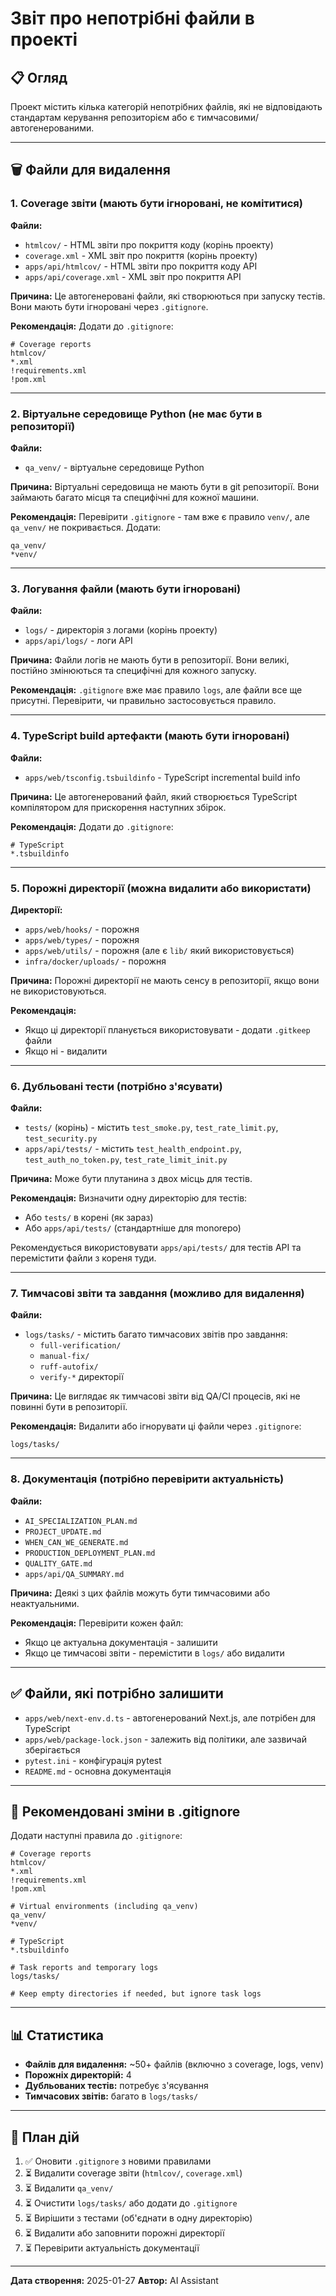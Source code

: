 # Звіт про непотрібні файли в проекті

## 📋 Огляд

Проект містить кілька категорій непотрібних файлів, які не відповідають стандартам керування репозиторієм або є тимчасовими/автогенерованими.

---

## 🗑️ Файли для видалення

### 1. **Coverage звіти** (мають бути ігноровані, не комітитися)

**Файли:**
- `htmlcov/` - HTML звіти про покриття коду (корінь проекту)
- `coverage.xml` - XML звіт про покриття (корінь проекту)
- `apps/api/htmlcov/` - HTML звіти про покриття коду API
- `apps/api/coverage.xml` - XML звіт про покриття API

**Причина:** Це автогенеровані файли, які створюються при запуску тестів. Вони мають бути ігноровані через `.gitignore`.

**Рекомендація:** Додати до `.gitignore`:
```
# Coverage reports
htmlcov/
*.xml
!requirements.xml
!pom.xml
```

---

### 2. **Віртуальне середовище Python** (не має бути в репозиторії)

**Файли:**
- `qa_venv/` - віртуальне середовище Python

**Причина:** Віртуальні середовища не мають бути в git репозиторії. Вони займають багато місця та специфічні для кожної машини.

**Рекомендація:** Перевірити `.gitignore` - там вже є правило `venv/`, але `qa_venv/` не покривається. Додати:
```
qa_venv/
*venv/
```

---

### 3. **Логування файли** (мають бути ігноровані)

**Файли:**
- `logs/` - директорія з логами (корінь проекту)
- `apps/api/logs/` - логи API

**Причина:** Файли логів не мають бути в репозиторії. Вони великі, постійно змінюються та специфічні для кожного запуску.

**Рекомендація:** `.gitignore` вже має правило `logs`, але файли все ще присутні. Перевірити, чи правильно застосовується правило.

---

### 4. **TypeScript build артефакти** (мають бути ігноровані)

**Файли:**
- `apps/web/tsconfig.tsbuildinfo` - TypeScript incremental build info

**Причина:** Це автогенерований файл, який створюється TypeScript компілятором для прискорення наступних збірок.

**Рекомендація:** Додати до `.gitignore`:
```
# TypeScript
*.tsbuildinfo
```

---

### 5. **Порожні директорії** (можна видалити або використати)

**Директорії:**
- `apps/web/hooks/` - порожня
- `apps/web/types/` - порожня
- `apps/web/utils/` - порожня (але є `lib/` який використовується)
- `infra/docker/uploads/` - порожня

**Причина:** Порожні директорії не мають сенсу в репозиторії, якщо вони не використовуються.

**Рекомендація:** 
- Якщо ці директорії планується використовувати - додати `.gitkeep` файли
- Якщо ні - видалити

---

### 6. **Дубльовані тести** (потрібно з'ясувати)

**Файли:**
- `tests/` (корінь) - містить `test_smoke.py`, `test_rate_limit.py`, `test_security.py`
- `apps/api/tests/` - містить `test_health_endpoint.py`, `test_auth_no_token.py`, `test_rate_limit_init.py`

**Причина:** Може бути плутанина з двох місць для тестів.

**Рекомендація:** Визначити одну директорію для тестів:
- Або `tests/` в корені (як зараз)
- Або `apps/api/tests/` (стандартніше для monorepo)

Рекомендується використовувати `apps/api/tests/` для тестів API та перемістити файли з кореня туди.

---

### 7. **Тимчасові звіти та завдання** (можливо для видалення)

**Файли:**
- `logs/tasks/` - містить багато тимчасових звітів про завдання:
  - `full-verification/`
  - `manual-fix/`
  - `ruff-autofix/`
  - `verify-*` директорії

**Причина:** Це виглядає як тимчасові звіти від QA/CI процесів, які не повинні бути в репозиторії.

**Рекомендація:** Видалити або ігнорувати ці файли через `.gitignore`:
```
logs/tasks/
```

---

### 8. **Документація** (потрібно перевірити актуальність)

**Файли:**
- `AI_SPECIALIZATION_PLAN.md`
- `PROJECT_UPDATE.md`
- `WHEN_CAN_WE_GENERATE.md`
- `PRODUCTION_DEPLOYMENT_PLAN.md`
- `QUALITY_GATE.md`
- `apps/api/QA_SUMMARY.md`

**Причина:** Деякі з цих файлів можуть бути тимчасовими або неактуальними.

**Рекомендація:** Перевірити кожен файл:
- Якщо це актуальна документація - залишити
- Якщо це тимчасові звіти - перемістити в `logs/` або видалити

---

## ✅ Файли, які потрібно залишити

- `apps/web/next-env.d.ts` - автогенерований Next.js, але потрібен для TypeScript
- `apps/web/package-lock.json` - залежить від політики, але зазвичай зберігається
- `pytest.ini` - конфігурація pytest
- `README.md` - основна документація

---

## 🔧 Рекомендовані зміни в .gitignore

Додати наступні правила до `.gitignore`:

```gitignore
# Coverage reports
htmlcov/
*.xml
!requirements.xml
!pom.xml

# Virtual environments (including qa_venv)
qa_venv/
*venv/

# TypeScript
*.tsbuildinfo

# Task reports and temporary logs
logs/tasks/

# Keep empty directories if needed, but ignore task logs
```

---

## 📊 Статистика

- **Файлів для видалення:** ~50+ файлів (включно з coverage, logs, venv)
- **Порожніх директорій:** 4
- **Дубльованих тестів:** потребує з'ясування
- **Тимчасових звітів:** багато в `logs/tasks/`

---

## 🚀 План дій

1. ✅ Оновити `.gitignore` з новими правилами
2. ⏳ Видалити coverage звіти (`htmlcov/`, `coverage.xml`)
3. ⏳ Видалити `qa_venv/`
4. ⏳ Очистити `logs/tasks/` або додати до `.gitignore`
5. ⏳ Вирішити з тестами (об'єднати в одну директорію)
6. ⏳ Видалити або заповнити порожні директорії
7. ⏳ Перевірити актуальність документації

---

**Дата створення:** 2025-01-27
**Автор:** AI Assistant


